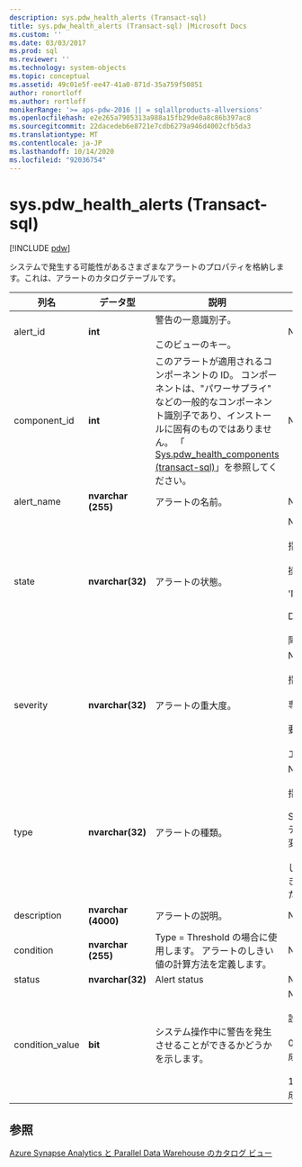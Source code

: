 ```yaml
---
description: sys.pdw_health_alerts (Transact-sql)
title: sys.pdw_health_alerts (Transact-sql) |Microsoft Docs
ms.custom: ''
ms.date: 03/03/2017
ms.prod: sql
ms.reviewer: ''
ms.technology: system-objects
ms.topic: conceptual
ms.assetid: 49c01e5f-ee47-41a0-871d-35a759f50851
author: ronortloff
ms.author: rortloff
monikerRange: '>= aps-pdw-2016 || = sqlallproducts-allversions'
ms.openlocfilehash: e2e265a7905313a988a15fb29de0a8c86b397ac8
ms.sourcegitcommit: 22dacedeb6e8721e7cdb6279a946d4002cfb5da3
ms.translationtype: MT
ms.contentlocale: ja-JP
ms.lasthandoff: 10/14/2020
ms.locfileid: "92036754"
---
```

# <a name="syspdw_health_alerts-transact-sql"></a>sys.pdw_health_alerts (Transact-sql)
[!INCLUDE [pdw](../../includes/applies-to-version/pdw.md)]

  システムで発生する可能性があるさまざまなアラートのプロパティを格納します。これは、アラートのカタログテーブルです。  
  
|列名|データ型|説明|Range|  
|-----------------|---------------|-----------------|-----------|  
|alert_id|**int**|警告の一意識別子。<br /><br /> このビューのキー。|NOT NULL|  
|component_id|**int**|このアラートが適用されるコンポーネントの ID。 コンポーネントは、"パワーサプライ" などの一般的なコンポーネント識別子であり、インストールに固有のものではありません。 「 [Sys.pdw_health_components &#40;transact-sql&#41;](../../relational-databases/system-catalog-views/sys-pdw-health-components-transact-sql.md)」を参照してください。|NOT NULL|  
|alert_name|**nvarchar (255)**|アラートの名前。|NOT NULL|  
|state|**nvarchar(32)**|アラートの状態。|NOT NULL<br /><br /> 指定できる値<br /><br /> 操作<br /><br /> 'NonOperational'<br /><br /> Degraded<br /><br /> 障害|  
|severity|**nvarchar(32)**|アラートの重大度。|NOT NULL<br /><br /> 指定できる値<br /><br /> 専用<br /><br /> 要する<br /><br /> エラー|  
|type|**nvarchar(32)**|アラートの種類。|NOT NULL<br /><br /> 指定できる値<br /><br /> StatusChange-デバイスの状態が変更されました。<br /><br /> しきい値-値がしきい値を超えました。|  
|description|**nvarchar (4000)**|アラートの説明。|NOT NULL|  
|condition|**nvarchar (255)**|Type = Threshold の場合に使用します。 アラートのしきい値の計算方法を定義します。|NULL|  
|status|**nvarchar(32)**|Alert status|NULL|  
|condition_value|**bit**|システム操作中に警告を発生させることができるかどうかを示します。|NULL<br /><br /> 設定可能な値<br /><br /> 0-アラートは生成されません。<br /><br /> 1-アラートが生成されます。|  
  
## <a name="see-also"></a>参照  
 [Azure Synapse Analytics と Parallel Data Warehouse のカタログ ビュー](../../relational-databases/system-catalog-views/sql-data-warehouse-and-parallel-data-warehouse-catalog-views.md)  
  
  
